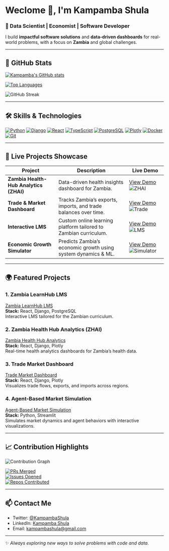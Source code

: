 # Weclome 👋, I'm Kampamba Shula

### 🌟 Data Scientist | Economist | Software Developer

I build **impactful software solutions** and **data-driven dashboards** for real-world problems, with a focus on **Zambia** and global challenges.

---

## 🚀 GitHub Stats

[![Kampamba's GitHub stats](https://github-readme-stats.vercel.app/api?username=KampambaShula&show_icons=true&theme=radical)](https://github.com/KampambaShula)

[![Top Languages](https://github-readme-stats.vercel.app/api/top-langs/?username=KampambaShula&layout=compact&theme=radical)](https://github.com/KampambaShula)

![GitHub Streak](https://streak-stats.demolab.com?user=KampambaShula&theme=radical&border_radius=5&fire=FF6D00)

---

## 🛠 Skills & Technologies

[![Python](https://img.shields.io/badge/-Python-3776AB?style=for-the-badge&logo=python&logoColor=white&labelColor=black)](https://www.python.org/) 
[![Django](https://img.shields.io/badge/-Django-092E20?style=for-the-badge&logo=django&logoColor=white)](https://www.djangoproject.com/) 
[![React](https://img.shields.io/badge/-React-61DAFB?style=for-the-badge&logo=react&logoColor=black)](https://reactjs.org/) 
[![TypeScript](https://img.shields.io/badge/-TypeScript-3178C6?style=for-the-badge&logo=typescript&logoColor=white)](https://www.typescriptlang.org/) 
[![PostgreSQL](https://img.shields.io/badge/-PostgreSQL-316192?style=for-the-badge&logo=postgresql&logoColor=white)](https://www.postgresql.org/) 
[![Plotly](https://img.shields.io/badge/-Plotly-FF69B4?style=for-the-badge&logo=plotly&logoColor=white)](https://plotly.com/) 
[![Docker](https://img.shields.io/badge/-Docker-2496ED?style=for-the-badge&logo=docker&logoColor=white)](https://www.docker.com/) 
[![Git](https://img.shields.io/badge/-Git-F05032?style=for-the-badge&logo=git&logoColor=white)](https://git-scm.com/)

---

## 🚀 Live Projects Showcase

| Project | Description | Live Demo |
|---------|-------------|-----------|
| **Zambia Health-Hub Analytics (ZHAI)** | Data-driven health insights dashboard for Zambia. | [View Demo](https://zha-dashboard.example.com) ![ZHAI](https://img.shields.io/badge/Live-Dashboard-green?style=for-the-badge) |
| **Trade & Market Dashboard** | Tracks Zambia’s exports, imports, and trade balances over time. | [View Demo](https://trade-dashboard.example.com) ![Trade](https://img.shields.io/badge/Live-Dashboard-blue?style=for-the-badge) |
| **Interactive LMS** | Custom online learning platform tailored to Zambian curriculum. | [View Demo](https://lms.example.com) ![LMS](https://img.shields.io/badge/Live-LMS-orange?style=for-the-badge) |
| **Economic Growth Simulator** | Predicts Zambia’s economic growth using system dynamics & ML. | [View Demo](https://economicsim.example.com) ![Simulator](https://img.shields.io/badge/Live-Simulator-red?style=for-the-badge) |

---

## 🌍 Featured Projects

### 1. Zambia LearnHub LMS
[Zambia LearnHub LMS](https://github.com/KampambaShula/zambia-learnhub-lms)  
**Stack:** React, Django, PostgreSQL  
Interactive LMS tailored for the Zambian curriculum.

### 2. Zambia Health Hub Analytics (ZHAI)
[Zambia Health Hub Analytics](https://github.com/KampambaShula/zambia-health-hub-analytics)  
**Stack:** React, Django, Plotly  
Real-time health analytics dashboards for Zambia’s health data.

### 3. Trade Market Dashboard
[Trade Market Dashboard](https://github.com/KampambaShula/trade-market-dashboard)  
**Stack:** React, Django, Plotly  
Visualizes trade flows, exports, and imports across regions.

### 4. Agent-Based Market Simulation
[Agent-Based Market Simulation](https://github.com/KampambaShula/agent-based-market-simulation)  
**Stack:** Python, Streamlit  
Simulates market dynamics and agent behaviors with interactive visualizations.

---

## 📈 Contribution Highlights

![Contribution Graph](https://raw.githubusercontent.com/KampambaShula/github-contribution-grid-snake/main/output/github-contribution-grid-snake.svg)

[![PRs Merged](https://img.shields.io/badge/PRs%20Merged-42-brightgreen?style=for-the-badge&logo=git)](https://github.com/KampambaShula)  
[![Issues Opened](https://img.shields.io/badge/Issues-15-orange?style=for-the-badge&logo=github)](https://github.com/KampambaShula)  
[![Repos Contributed](https://img.shields.io/badge/Repos-Contributed-8-blue?style=for-the-badge&logo=github)](https://github.com/KampambaShula)

---

## 📫 Contact Me

- Twitter: [@KampambaShula](https://twitter.com/KampambaShula)  
- LinkedIn: [Kampamba Shula](https://www.linkedin.com/in/kampamba-shula-03946633/)
- Email: kampambashula@gmail.com

---

✨ *Always exploring new ways to solve problems with code and data.*

